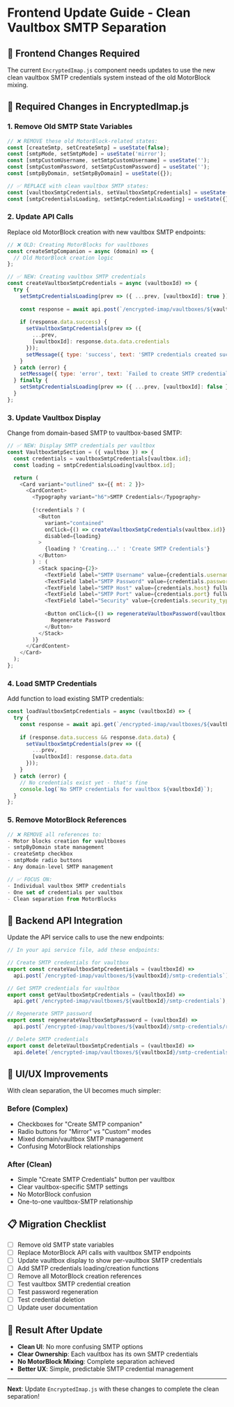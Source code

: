 # Frontend Update Guide - Clean Vaultbox SMTP Separation

## 🎯 **Frontend Changes Required**

The current `EncryptedImap.js` component needs updates to use the new clean vaultbox SMTP credentials system instead of the old MotorBlock mixing.

## 📝 **Required Changes in EncryptedImap.js**

### **1. Remove Old SMTP State Variables**
```javascript
// ❌ REMOVE these old MotorBlock-related states:
const [createSmtp, setCreateSmtp] = useState(false);
const [smtpMode, setSmtpMode] = useState('mirror');
const [smtpCustomUsername, setSmtpCustomUsername] = useState('');
const [smtpCustomPassword, setSmtpCustomPassword] = useState('');
const [smtpByDomain, setSmtpByDomain] = useState({});

// ✅ REPLACE with clean vaultbox SMTP states:
const [vaultboxSmtpCredentials, setVaultboxSmtpCredentials] = useState({}); // { [vaultboxId]: credentials }
const [smtpCredentialsLoading, setSmtpCredentialsLoading] = useState({});   // { [vaultboxId]: boolean }
```

### **2. Update API Calls**

Replace old MotorBlock creation with new vaultbox SMTP endpoints:

```javascript
// ❌ OLD: Creating MotorBlocks for vaultboxes
const createSmtpCompanion = async (domain) => {
  // Old MotorBlock creation logic
};

// ✅ NEW: Creating vaultbox SMTP credentials
const createVaultboxSmtpCredentials = async (vaultboxId) => {
  try {
    setSmtpCredentialsLoading(prev => ({ ...prev, [vaultboxId]: true }));
    
    const response = await api.post(`/encrypted-imap/vaultboxes/${vaultboxId}/smtp-credentials`);
    
    if (response.data.success) {
      setVaultboxSmtpCredentials(prev => ({
        ...prev,
        [vaultboxId]: response.data.data.credentials
      }));
      setMessage({ type: 'success', text: 'SMTP credentials created successfully!' });
    }
  } catch (error) {
    setMessage({ type: 'error', text: `Failed to create SMTP credentials: ${error.response?.data?.error || error.message}` });
  } finally {
    setSmtpCredentialsLoading(prev => ({ ...prev, [vaultboxId]: false }));
  }
};
```

### **3. Update Vaultbox Display**

Change from domain-based SMTP to vaultbox-based SMTP:

```javascript
// ✅ NEW: Display SMTP credentials per vaultbox
const VaultboxSmtpSection = ({ vaultbox }) => {
  const credentials = vaultboxSmtpCredentials[vaultbox.id];
  const loading = smtpCredentialsLoading[vaultbox.id];

  return (
    <Card variant="outlined" sx={{ mt: 2 }}>
      <CardContent>
        <Typography variant="h6">SMTP Credentials</Typography>
        
        {!credentials ? (
          <Button 
            variant="contained" 
            onClick={() => createVaultboxSmtpCredentials(vaultbox.id)}
            disabled={loading}
          >
            {loading ? 'Creating...' : 'Create SMTP Credentials'}
          </Button>
        ) : (
          <Stack spacing={2}>
            <TextField label="SMTP Username" value={credentials.username} fullWidth disabled />
            <TextField label="SMTP Password" value={credentials.password || '••••••••'} fullWidth disabled />
            <TextField label="SMTP Host" value={credentials.host} fullWidth disabled />
            <TextField label="SMTP Port" value={credentials.port} fullWidth disabled />
            <TextField label="Security" value={credentials.security_type} fullWidth disabled />
            
            <Button onClick={() => regenerateVaultboxPassword(vaultbox.id)}>
              Regenerate Password
            </Button>
          </Stack>
        )}
      </CardContent>
    </Card>
  );
};
```

### **4. Load SMTP Credentials**

Add function to load existing SMTP credentials:

```javascript
const loadVaultboxSmtpCredentials = async (vaultboxId) => {
  try {
    const response = await api.get(`/encrypted-imap/vaultboxes/${vaultboxId}/smtp-credentials`);
    
    if (response.data.success && response.data.data) {
      setVaultboxSmtpCredentials(prev => ({
        ...prev,
        [vaultboxId]: response.data.data
      }));
    }
  } catch (error) {
    // No credentials exist yet - that's fine
    console.log(`No SMTP credentials for vaultbox ${vaultboxId}`);
  }
};
```

### **5. Remove MotorBlock References**

```javascript
// ❌ REMOVE all references to:
- Motor blocks creation for vaultboxes
- smtpByDomain state management  
- createSmtp checkbox
- smtpMode radio buttons
- Any domain-level SMTP management

// ✅ FOCUS ON:
- Individual vaultbox SMTP credentials
- One set of credentials per vaultbox
- Clean separation from MotorBlocks
```

## 🔧 **Backend API Integration**

Update the API service calls to use the new endpoints:

```javascript
// In your api service file, add these endpoints:

// Create SMTP credentials for vaultbox
export const createVaultboxSmtpCredentials = (vaultboxId) => 
  api.post(`/encrypted-imap/vaultboxes/${vaultboxId}/smtp-credentials`);

// Get SMTP credentials for vaultbox  
export const getVaultboxSmtpCredentials = (vaultboxId) =>
  api.get(`/encrypted-imap/vaultboxes/${vaultboxId}/smtp-credentials`);

// Regenerate SMTP password
export const regenerateVaultboxSmtpPassword = (vaultboxId) =>
  api.post(`/encrypted-imap/vaultboxes/${vaultboxId}/smtp-credentials/regenerate`);

// Delete SMTP credentials
export const deleteVaultboxSmtpCredentials = (vaultboxId) =>
  api.delete(`/encrypted-imap/vaultboxes/${vaultboxId}/smtp-credentials`);
```

## 🎨 **UI/UX Improvements**

With clean separation, the UI becomes much simpler:

### **Before (Complex)**
- Checkboxes for "Create SMTP companion"
- Radio buttons for "Mirror" vs "Custom" modes  
- Mixed domain/vaultbox SMTP management
- Confusing MotorBlock relationships

### **After (Clean)**
- Simple "Create SMTP Credentials" button per vaultbox
- Clear vaultbox-specific SMTP settings
- No MotorBlock confusion
- One-to-one vaultbox-SMTP relationship

## 📋 **Migration Checklist**

- [ ] Remove old SMTP state variables
- [ ] Replace MotorBlock API calls with vaultbox SMTP endpoints
- [ ] Update vaultbox display to show per-vaultbox SMTP credentials
- [ ] Add SMTP credentials loading/creation functions
- [ ] Remove all MotorBlock creation references
- [ ] Test vaultbox SMTP credential creation
- [ ] Test password regeneration
- [ ] Test credential deletion
- [ ] Update user documentation

## 🚀 **Result After Update**

- **Clean UI**: No more confusing SMTP options
- **Clear Ownership**: Each vaultbox has its own SMTP credentials  
- **No MotorBlock Mixing**: Complete separation achieved
- **Better UX**: Simple, predictable SMTP credential management

---

**Next**: Update `EncryptedImap.js` with these changes to complete the clean separation!
